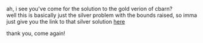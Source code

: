 ah, i see you've come for the solution to the gold verion of cbarn?  
well this is basically just the silver problem with the bounds raised, so imma just give you the link to
that silver solution [here](../silver/innovative/CBarn.java)

thank you, come again!
